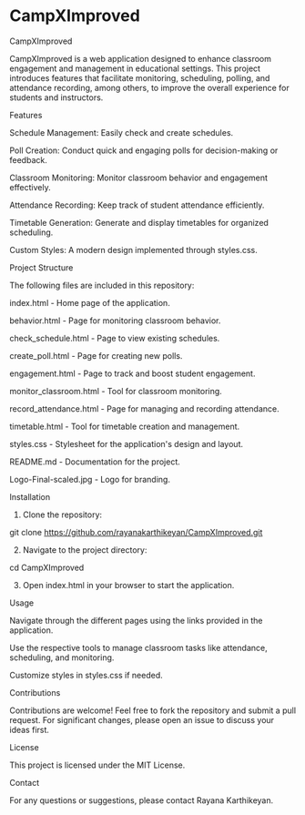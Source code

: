# CampXImproved
CampXImproved

CampXImproved is a web application designed to enhance classroom engagement and management in educational settings. This project introduces features that facilitate monitoring, scheduling, polling, and attendance recording, among others, to improve the overall experience for students and instructors.

Features

Schedule Management: Easily check and create schedules.

Poll Creation: Conduct quick and engaging polls for decision-making or feedback.

Classroom Monitoring: Monitor classroom behavior and engagement effectively.

Attendance Recording: Keep track of student attendance efficiently.

Timetable Generation: Generate and display timetables for organized scheduling.

Custom Styles: A modern design implemented through styles.css.


Project Structure

The following files are included in this repository:

index.html - Home page of the application.

behavior.html - Page for monitoring classroom behavior.

check_schedule.html - Page to view existing schedules.

create_poll.html - Page for creating new polls.

engagement.html - Page to track and boost student engagement.

monitor_classroom.html - Tool for classroom monitoring.

record_attendance.html - Page for managing and recording attendance.

timetable.html - Tool for timetable creation and management.

styles.css - Stylesheet for the application's design and layout.

README.md - Documentation for the project.

Logo-Final-scaled.jpg - Logo for branding.


Installation

1. Clone the repository:

git clone https://github.com/rayanakarthikeyan/CampXImproved.git


2. Navigate to the project directory:

cd CampXImproved


3. Open index.html in your browser to start the application.



Usage

Navigate through the different pages using the links provided in the application.

Use the respective tools to manage classroom tasks like attendance, scheduling, and monitoring.

Customize styles in styles.css if needed.


Contributions

Contributions are welcome! Feel free to fork the repository and submit a pull request. For significant changes, please open an issue to discuss your ideas first.

License

This project is licensed under the MIT License.

Contact

For any questions or suggestions, please contact Rayana Karthikeyan.
